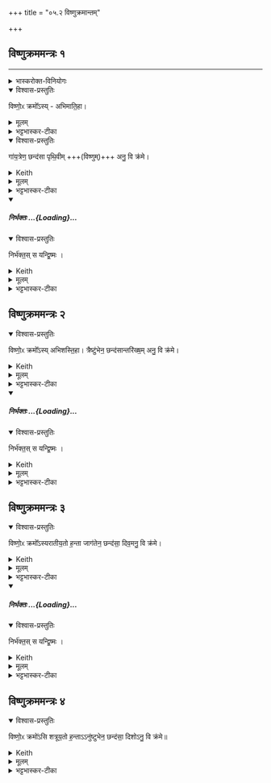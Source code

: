 +++
title = "०५.२ विष्णुक्रमान्तम्"

+++
## विष्णुक्रममन्त्रः १
_______
<details><summary>भास्करोक्त-विनियोगः</summary>

9-12विष्णुक्रमान् क्रामति - विष्णोः क्रमोसीति ॥ 'विष्णुमुखा वै देवाः' इत्यादि ब्राह्मणम् ।
</details>
<details open><summary>विश्वास-प्रस्तुतिः</summary>

विष्णो॒ᳵ क्रमो᳚ऽस्य् - अभिमाति॒हा।
</details>
<details><summary>मूलम्</summary>

विष्णो॒ᳵ क्रमो᳚ऽस्यभिमाति॒हा ।
</details>
<details><summary>भट्टभास्कर-टीका</summary>

**विष्णोर्** भगवतस्त्रीन् लोकान् क्रामतः यः **क्रमः** पदविक्षेपः स एव त्वम् **असि** यो ममासि । विष्णोर् आत्मनश् चाभेदोपचाराद् एवम् उच्यते । ब्राह्मणं च भवति 'विष्णुरेव भूत्वा यजमानः' इत्यादि । 'नोदात्तोपदेशस्य' इति वृद्ध्यभावः ।

क्रमो विशेष्यते - **अभिमातिहा** अभिमातिः पाप्मा तस्य हन्ता त्वमसि, यतो विष्णोः क्रमोसि ।

यद्वा - यो **विष्णोः क्रमोस्यभिमातिहा** त्रिविक्रमरूपस्य भगवतः विष्णोः सर्वलोकाक्रमणक्षमः क्रमः पदविक्षेपः सर्वानिष्टहन्ता स एव त्वम् **असि** यो मदीयः क्रमः; 'अतस्तादृशेन त्वयानुक्रमेण विक्रमणेनाभिजयामि सर्वमप्रतिबन्धेन । 'वृत्तिसर्गतायनेषु क्रमः' इत्यात्मनेपदम् ।

</details>
<details open><summary>विश्वास-प्रस्तुतिः</summary>

गा॑य॒त्रेण॒ छन्द॑सा पृथि॒वीम् +++(विष्णुम्)+++ अनु॒ वि क्र॑मे।
</details>
<details><summary>Keith</summary>

Thou art the step of Visnu, smiting enmity; with the Gayatri metre I step across the earth;
</details>
<details><summary>मूलम्</summary>

गा॑य॒त्रेण॒ छन्द॑सा पृथि॒वीमनु॒ वि क्र॑मे ।
</details>
<details><summary>भट्टभास्कर-टीका</summary>

पूर्वं देवा गायत्र्यादिभिश् छन्दोभिः पृथिव्य्-आदीन् लोकान् अभ्यजयन्; अत इदमुच्यते - **गायत्रेण** छन्दसेति । गायत्र्याद्यात्मकत्वाच् च पृथिव्यादीनाम् । यथोक्तं - 'गायत्री वै पृथिवी' इत्यादि । तद्वदहमपि गायत्रेण छन्दसा पृथिवीमनुविक्रम इति । गायत्र्येव **गायत्रम्** । 'छन्दसः प्रत्ययविधाने नपुंसके स्वार्थ उपसङ्ख्यानम्' इत्यण्प्रत्ययः ।

पूर्वं विष्णुना क्रान्तां **पृथिवीं** पश्चादिदानीम् अहं **विक्रम** इत्यनोरर्थः ।
</details>
<div class="js_include" includetitle="false" newlevelforh1="5" unfilled url="/vedAH_yajuH/taittirIyam/saMhitA/yajuH/sarva-prastutiH/1/6_aiShTika-yAjamAnAdi/05_viShNukramAntam/nirbhaktaH.md">
<details open><summary><h5>निर्भक्तः ...{Loading}...</h5></summary>
<details open><summary>विश्वास-प्रस्तुतिः</summary>

निर्भ॑क्त॒स् स यन्द्वि॒ष्मः ।
</details>
<details><summary>Keith</summary>

excluded is he whom we hate.
</details>
<details><summary>मूलम्</summary>

निर्भ॑क्त॒स्स यन्द्वि॒ष्मः ।
</details>
<details><summary>भट्टभास्कर-टीका</summary>

इत्थं यस्माद्विष्णुरेव भूत्वाहं विक्रमे त्वं च यथा विष्णोः क्रमोसि अतो निर्भक्तः स मया क्रान्तया इतः पृथिव्या स निर्भक्तः निर्वासितो विनाशितोस्तु यं द्विष्मः । उपक्रमे श्रुतत्वादभिमातिर्गम्यते । 'गतिरनन्तरः' इति गतेः प्रकृतिस्वरत्वम् । एतेनोत्तरे व्याख्याताः ।
</details>
</details>
</div>  


## विष्णुक्रममन्त्रः २
<details open><summary>विश्वास-प्रस्तुतिः</summary>

विष्णो॒ᳵ क्रमो᳚ऽस्य् अभिशस्ति॒हा।
त्रैष्टु॑भेन॒ छन्द॑सान्तरि॑ख्ष॒म् अनु॒ वि क्र॑मे।
</details>
<details><summary>Keith</summary>

Thou art the step of Visnu, smiting imprecations; with the Tristubh metre I step across the atmosphere;
</details>
<details><summary>मूलम्</summary>

विष्णो॒ᳵ क्रमो᳚ऽस्यभिशस्ति॒हा त्रैष्टु॑भेन॒ छन्द॑सान्तरि॑ख्ष॒मनु॒ वि क्र॑मे।
</details>
<details><summary>भट्टभास्कर-टीका</summary>

अभिशस्तिरभिशंसनं अकृतगर्होक्तिः । त्रिष्टुब्जगत्यनुष्टुप्शब्देभ्य उत्सादित्वादञ्, 'छन्दसः प्रत्ययविधाने' इत्यस्य प्राग्दीव्यतीयत्वात् ।
</details>
<div class="js_include" includetitle="false" newlevelforh1="5" unfilled url="/vedAH_yajuH/taittirIyam/saMhitA/yajuH/sarva-prastutiH/1/6_aiShTika-yAjamAnAdi/05_viShNukramAntam/nirbhaktaH.md">
<details open><summary><h5>निर्भक्तः ...{Loading}...</h5></summary>
<details open><summary>विश्वास-प्रस्तुतिः</summary>

निर्भ॑क्त॒स् स यन्द्वि॒ष्मः ।
</details>
<details><summary>Keith</summary>

excluded is he whom we hate.
</details>
<details><summary>मूलम्</summary>

निर्भ॑क्त॒स्स यन्द्वि॒ष्मः ।
</details>
<details><summary>भट्टभास्कर-टीका</summary>

इत्थं यस्माद्विष्णुरेव भूत्वाहं विक्रमे त्वं च यथा विष्णोः क्रमोसि अतो निर्भक्तः स मया क्रान्तया इतः पृथिव्या स निर्भक्तः निर्वासितो विनाशितोस्तु यं द्विष्मः । उपक्रमे श्रुतत्वादभिमातिर्गम्यते । 'गतिरनन्तरः' इति गतेः प्रकृतिस्वरत्वम् । एतेनोत्तरे व्याख्याताः ।
</details>
</details>
</div>  


## विष्णुक्रममन्त्रः ३
<details open><summary>विश्वास-प्रस्तुतिः</summary>

विष्णो॒ᳵ क्रमो᳚ऽस्यरातीय॒तो ह॒न्ता जाग॑तेन॒ छन्द॑सा॒ दिव॒मनु॒ वि क्र॑मे।
</details>
<details><summary>Keith</summary>

Thou art the step of Visnu, smiter of him who practiseth evil;  
with the Jagati metre I step across the sky;
</details>
<details><summary>मूलम्</summary>

विष्णो॒ᳵ क्रमो᳚ऽस्यरातीय॒तो ह॒न्ता जाग॑तेन॒ छन्द॑सा॒ दिव॒मनु॒ वि क्र॑मे।
</details>
<details><summary>भट्टभास्कर-टीका</summary>

अरातीयतः अरातित्वमस्माकमिच्छतः, अरातिं वात्मन इच्छतः हन्ता हन्तुमर्हः । 'अर्हे कृत्यतृचश्च' इति तृच् । 'शतुरनुमः' इति षष्ठ्या उदात्तत्वम् । हननशीलो वा हन्ता । ताच्च्छीलिकस्तृन् छान्दसमन्तोदातत्वम् ।
अरातीयत इति द्वितीयाबहुवचनम् ।
</details>
<div class="js_include" includetitle="false" newlevelforh1="5" unfilled url="/vedAH_yajuH/taittirIyam/saMhitA/yajuH/sarva-prastutiH/1/6_aiShTika-yAjamAnAdi/05_viShNukramAntam/nirbhaktaH.md">
<details open><summary><h5>निर्भक्तः ...{Loading}...</h5></summary>
<details open><summary>विश्वास-प्रस्तुतिः</summary>

निर्भ॑क्त॒स् स यन्द्वि॒ष्मः ।
</details>
<details><summary>Keith</summary>

excluded is he whom we hate.
</details>
<details><summary>मूलम्</summary>

निर्भ॑क्त॒स्स यन्द्वि॒ष्मः ।
</details>
<details><summary>भट्टभास्कर-टीका</summary>

इत्थं यस्माद्विष्णुरेव भूत्वाहं विक्रमे त्वं च यथा विष्णोः क्रमोसि अतो निर्भक्तः स मया क्रान्तया इतः पृथिव्या स निर्भक्तः निर्वासितो विनाशितोस्तु यं द्विष्मः । उपक्रमे श्रुतत्वादभिमातिर्गम्यते । 'गतिरनन्तरः' इति गतेः प्रकृतिस्वरत्वम् । एतेनोत्तरे व्याख्याताः ।
</details>
</details>
</div>  



## विष्णुक्रममन्त्रः ४
<details open><summary>विश्वास-प्रस्तुतिः</summary>

विष्णो॒ᳵ क्रमो॑ऽसि शत्रूय॒तो ह॒न्ताऽऽनु॑ष्टुभेन॒ छन्द॑सा॒ दिशोऽनु॒ वि क्र॑मे॥
</details>
<details><summary>Keith</summary>

Thou art the step of Visnu, smiter of the hostile one;  
with the Anustubh metre I stop across the quarters;
</details>
<details><summary>मूलम्</summary>

विष्णो॒ᳵ क्रमो॑ऽसि शत्रूय॒तो ह॒न्ताऽऽनु॑ष्टुभेन॒ छन्द॑सा॒ दिशोऽनु॒ वि क्र॑मे॥
</details>
<details><summary>भट्टभास्कर-टीका</summary>

एवं शत्रूयत इत्यत्रापि  +++(द्वितीयाबहुवचनम् ।)+++ वेदितव्यम् ॥

इति षष्ठे पञ्चमोनुवाकः ॥
</details>
